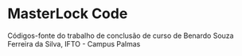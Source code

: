 # MasterLock Code
 Códigos-fonte do trabalho de conclusão de curso de Benardo Souza Ferreira da Silva, IFTO - Campus Palmas
